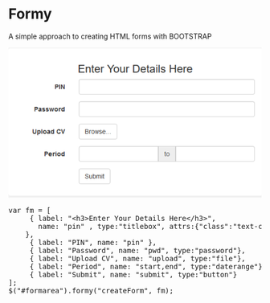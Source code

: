 
<h1>Formy</h1>
<p>A simple approach to creating HTML forms with BOOTSTRAP</p>
<img src="src/docs/assets/sample.png">
<pre>
var fm = [
     { label: "&lt;h3&gt;Enter Your Details Here&lt;/h3&gt;", 
	   name: "pin" , type:"titlebox", attrs:{"class":"text-center"}
	},
     { label: "PIN", name: "pin" },
     { label: "Password", name: "pwd", type:"password"},
     { label: "Upload CV", name: "upload", type:"file"},
     { label: "Period", name: "start,end", type:"daterange"},
     { label: "Submit", name: "submit", type:"button"}
];
$("#formarea").formy("createForm", fm);
</pre>
